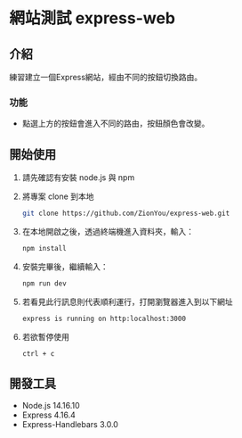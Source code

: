 # 網站測試 express-web

## 介紹
練習建立一個Express網站，經由不同的按鈕切換路由。

### 功能

* 點選上方的按鈕會進入不同的路由，按鈕顏色會改變。

## 開始使用

1. 請先確認有安裝 node.js 與 npm
2. 將專案 clone 到本地

   ```bash
   git clone https://github.com/ZionYou/express-web.git
   ```
   
3. 在本地開啟之後，透過終端機進入資料夾，輸入：

   ```bash
   npm install
   ```

4. 安裝完畢後，繼續輸入：

   ```bash
   npm run dev
   ```

5. 若看見此行訊息則代表順利運行，打開瀏覽器進入到以下網址

   ```bash
   express is running on http:localhost:3000
   ```

6. 若欲暫停使用

   ```bash
   ctrl + c
   ```

## 開發工具

- Node.js 14.16.10
- Express 4.16.4
- Express-Handlebars 3.0.0
